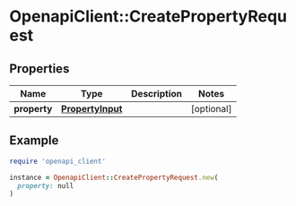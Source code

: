 # OpenapiClient::CreatePropertyRequest

## Properties

| Name | Type | Description | Notes |
| ---- | ---- | ----------- | ----- |
| **property** | [**PropertyInput**](PropertyInput.md) |  | [optional] |

## Example

```ruby
require 'openapi_client'

instance = OpenapiClient::CreatePropertyRequest.new(
  property: null
)
```

